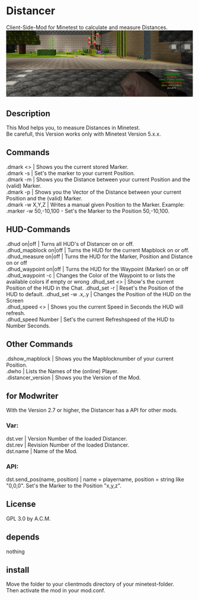 # Distancer
Client-Side-Mod for Minetest to calculate and measure Distances.<br>
![Screenshot 1](screenshot.png)

## Description
This Mod helps you, to measure Distances in Minetest.<br>
Be carefull, this Version works only with Minetest Version 5.x.x.

## Commands
.dmark <> | Shows you the current stored Marker.<br>
.dmark -s | Set's the marker to your current Position.<br>
.dmark -m | Shows you the Distance between your current Position and the (valid) Marker.<br>
.dmark -p | Shows you the Vector of the Distance between your current Position and the (valid) Marker.<br>
.dmark -w X,Y,Z | Writes a manual given Position to the Marker. Example: .marker -w 50,-10,100 - Set's the Marker to the Position 50,-10,100.<br>

## HUD-Commands
.dhud on|off                | Turns all HUD's of Distancer on or off.<br>
.dhud_mapblock on|off       | Turns the HUD for the current Mapblock on or off.<br>
.dhud_measure on|off        | Turns the HUD for the Marker, Position and Distance on or off<br>
.dhud_waypoint on|off       | Turns the HUD for the Waypoint (Marker) on or off<br>
.dhud_waypoint -c <color>   | Changes the Color of the Waypoint to <color> or lists the available colors if empty or wrong
.dhud_set <>                | Show's the current Position of the HUD in the Chat.
.dhud_set -r                | Reset's the Position of the HUD to default.
.dhud_set -w .x,.y          | Changes the Position of the HUD on the Screen<br>
.dhud_speed <>              | Shows you the current Speed in Seconds the HUD will refresh.<br>
.dhud_speed Number          | Set's the current Refreshspeed of the HUD to Number Seconds.<br>

## Other Commands
.dshow_mapblock       | Shows you the Mapblocknumber of your current Position.<br>
.dwho                 | Lists the Names of the (online) Player.<br>
.distancer_version    | Shows you the Version of the Mod.<br>

## for Modwriter
With the Version 2.7 or higher, the Distancer has a API for other mods.<br>

### Var:
dst.ver                 | Version Number of the loaded Distancer.<br>
dst.rev                 | Revision Number of the loaded Distancer.<br>
dst.name                | Name of the Mod.<br>

### API:
dst.send_pos(name, position)   | name = playername, position = string like "0,0,0". Set's the Marker to the Position "x,y,z".<br>

## License
GPL 3.0 by A.C.M.<br>

## depends
nothing<br>

## install 
Move the folder to your clientmods directory of your minetest-folder.<br>
Then activate the mod in your mod.conf.<br>
